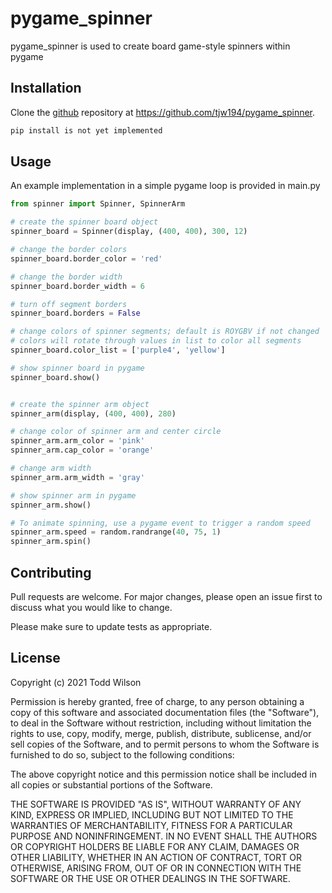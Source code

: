 # pygame_spinner

pygame_spinner is used to create board game-style spinners within pygame

## Installation

Clone the [github](https://github.com/tjw194/pygame_spinner) repository at https://github.com/tjw194/pygame_spinner.

```bash
pip install is not yet implemented
```

## Usage

An example implementation in a simple pygame loop is provided in main.py

```python
from spinner import Spinner, SpinnerArm

# create the spinner board object
spinner_board = Spinner(display, (400, 400), 300, 12)

# change the border colors
spinner_board.border_color = 'red'

# change the border width
spinner_board.border_width = 6

# turn off segment borders
spinner_board.borders = False

# change colors of spinner segments; default is ROYGBV if not changed
# colors will rotate through values in list to color all segments
spinner_board.color_list = ['purple4', 'yellow']

# show spinner board in pygame
spinner_board.show()


# create the spinner arm object
spinner_arm(display, (400, 400), 280)

# change color of spinner arm and center circle
spinner_arm.arm_color = 'pink'
spinner_arm.cap_color = 'orange'

# change arm width
spinner_arm.arm_width = 'gray'

# show spinner arm in pygame
spinner_arm.show()

# To animate spinning, use a pygame event to trigger a random speed
spinner_arm.speed = random.randrange(40, 75, 1)
spinner_arm.spin()
```

## Contributing
Pull requests are welcome. For major changes, please open an issue first to discuss what you would like to change.

Please make sure to update tests as appropriate.

## License
Copyright (c) 2021 Todd Wilson

Permission is hereby granted, free of charge, to any person obtaining a copy
of this software and associated documentation files (the "Software"), to deal
in the Software without restriction, including without limitation the rights
to use, copy, modify, merge, publish, distribute, sublicense, and/or sell
copies of the Software, and to permit persons to whom the Software is
furnished to do so, subject to the following conditions:

The above copyright notice and this permission notice shall be included in all
copies or substantial portions of the Software.

THE SOFTWARE IS PROVIDED "AS IS", WITHOUT WARRANTY OF ANY KIND, EXPRESS OR
IMPLIED, INCLUDING BUT NOT LIMITED TO THE WARRANTIES OF MERCHANTABILITY,
FITNESS FOR A PARTICULAR PURPOSE AND NONINFRINGEMENT. IN NO EVENT SHALL THE
AUTHORS OR COPYRIGHT HOLDERS BE LIABLE FOR ANY CLAIM, DAMAGES OR OTHER
LIABILITY, WHETHER IN AN ACTION OF CONTRACT, TORT OR OTHERWISE, ARISING FROM,
OUT OF OR IN CONNECTION WITH THE SOFTWARE OR THE USE OR OTHER DEALINGS IN THE
SOFTWARE.